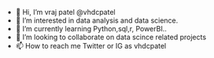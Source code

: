 - 👋 Hi, I’m vraj patel @vhdcpatel
- 👀 I’m interested in data analysis and data science.
- 🌱 I’m currently learning Python,sql,r, PowerBI..
- 💞️ I’m looking to collaborate on data scince related projects
- 📫 How to reach me Twitter or IG as vhdcpatel

<!---
vhdcpatel/vhdcpatel is a ✨ special ✨ repository because its `README.md` (this file) appears on your GitHub profile.
You can click the Preview link to take a look at your changes.
---
